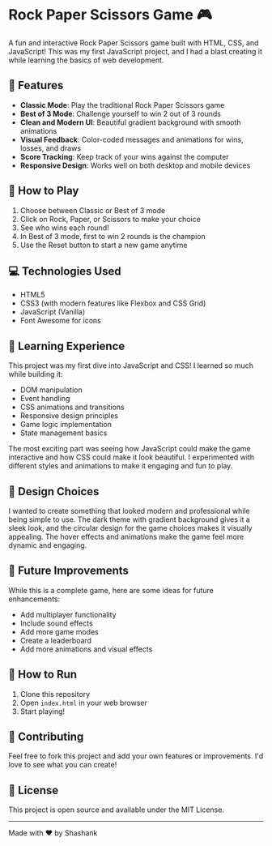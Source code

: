 # Rock Paper Scissors Game 🎮

A fun and interactive Rock Paper Scissors game built with HTML, CSS, and JavaScript! This was my first JavaScript project, and I had a blast creating it while learning the basics of web development.

## 🌟 Features

- **Classic Mode**: Play the traditional Rock Paper Scissors game
- **Best of 3 Mode**: Challenge yourself to win 2 out of 3 rounds
- **Clean and Modern UI**: Beautiful gradient background with smooth animations
- **Visual Feedback**: Color-coded messages and animations for wins, losses, and draws
- **Score Tracking**: Keep track of your wins against the computer
- **Responsive Design**: Works well on both desktop and mobile devices

## 🎯 How to Play

1. Choose between Classic or Best of 3 mode
2. Click on Rock, Paper, or Scissors to make your choice
3. See who wins each round!
4. In Best of 3 mode, first to win 2 rounds is the champion
5. Use the Reset button to start a new game anytime

## 💻 Technologies Used

- HTML5
- CSS3 (with modern features like Flexbox and CSS Grid)
- JavaScript (Vanilla)
- Font Awesome for icons

## 🚀 Learning Experience

This project was my first dive into JavaScript and CSS! I learned so much while building it:

- DOM manipulation
- Event handling
- CSS animations and transitions
- Responsive design principles
- Game logic implementation
- State management basics

The most exciting part was seeing how JavaScript could make the game interactive and how CSS could make it look beautiful. I experimented with different styles and animations to make it engaging and fun to play.

## 🎨 Design Choices

I wanted to create something that looked modern and professional while being simple to use. The dark theme with gradient background gives it a sleek look, and the circular design for the game choices makes it visually appealing. The hover effects and animations make the game feel more dynamic and engaging.

## 🔧 Future Improvements

While this is a complete game, here are some ideas for future enhancements:

- Add multiplayer functionality
- Include sound effects
- Add more game modes
- Create a leaderboard
- Add more animations and visual effects

## 📱 How to Run

1. Clone this repository
2. Open `index.html` in your web browser
3. Start playing!

## 🤝 Contributing

Feel free to fork this project and add your own features or improvements. I'd love to see what you can create!

## 📝 License

This project is open source and available under the MIT License.

---

Made with ❤️ by Shashank

